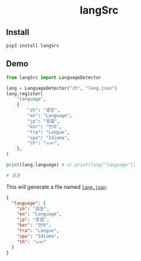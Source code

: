 <h1 style="text-align: center"> langSrc </h1>

## Install

```shell
pip3 install langSrc
```

## Demo

```python
from langSrc import LanguageDetector

lang = LanguageDetector("zh", "lang.json")
lang.register(
    "language",
    {
        "zh": "语言",
        "en": "Language",
        "jp": "言語",
        "kor": "언어",
        "fra": "Langue",
        "spa": "Idioma",
        "th": "ภาษา",
    },
)

print(lang.language) # or print(lang["language"])

# 语言
```

This will generate a file named [`lang.json`](./lang.json):

```json title="lang.json"
{
  "language": {
    "zh": "语言",
    "en": "Language",
    "jp": "言語",
    "kor": "언어",
    "fra": "Langue",
    "spa": "Idioma",
    "th": "ภาษา"
  }
}
```
